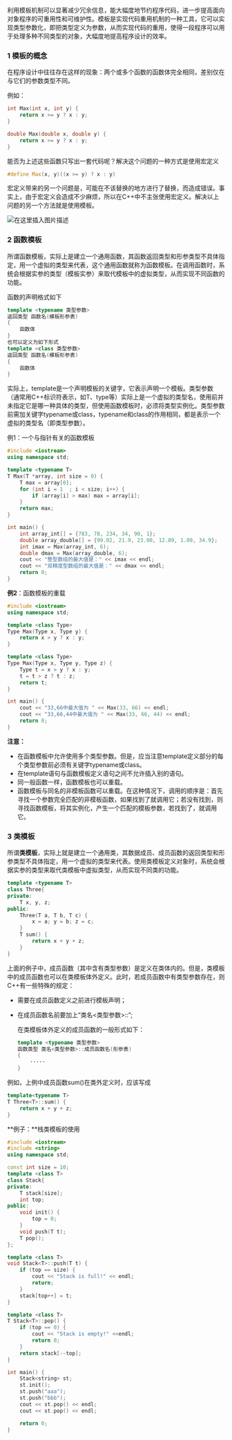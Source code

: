 利用模板机制可以显著减少冗余信息，能大幅度地节约程序代码，进一步提高面向对象程序的可重用性和可维护性。模板是实现代码重用机制的一种工具，它可以实现类型参数化，即把类型定义为参数，从而实现代码的重用，使得一段程序可以用于处理多种不同类型的对象，大幅度地提高程序设计的效率。

### 1 模板的概念

在程序设计中往往存在这样的现象：两个或多个函数的函数体完全相同，差别仅在与它们的参数类型不同。

例如：

~~~cpp
int Max(int x, int y) {
    return x >= y ? x : y;
}

double Max(double x, double y) {
    return x >= y ? x : y;
}
~~~

能否为上述这些函数只写出一套代码呢？解决这个问题的一种方式是使用宏定义

~~~cpp
#define Max(x, y)((x >= y) ? x : y)
~~~

宏定义带来的另一个问题是，可能在不该替换的地方进行了替换，而造成错误。事实上，由于宏定义会造成不少麻烦，所以在C++中不主张使用宏定义。解决以上问题的另一个方法就是使用模板。

![在这里插入图片描述](https://i-blog.csdnimg.cn/blog_migrate/3923613927d3aaef519ece09419d3b66.png#pic_center)

### 2 函数模板

所谓函数模板，实际上是建立一个通用函数，其函数返回类型和形参类型不具体指定，用一个虚拟的类型来代表，这个通用函数就称为函数模板。在调用函数时，系统会根据实参的类型（模板实参）来取代模板中的虚拟类型，从而实现不同函数的功能。

函数的声明格式如下

~~~cpp
template <typename 类型参数>
返回类型 函数名(模板形参表)
{
    函数体
}
也可以定义为如下形式
template <class 类型参数>
返回类型 函数名(模板形参表)
{
    函数体
}
~~~

实际上，template是一个声明模板的关键字，它表示声明一个模板。类型参数（通常用C++标识符表示，如T、type等）实际上是一个虚拟的类型名，使用前并未指定它是哪一种具体的类型，但使用函数模板时，必须将类型实例化。类型参数前需加关键字typename或class，typename和class的作用相同，都是表示一个虚拟的类型名（即类型参数）。

例1：一个与指针有关的函数模板
~~~cpp
#include <iostream>
using namespace std;

template <typename T>
T Max(T *array, int size = 0) {
	T max = array[0];
	for (int i = 1	; i < size; i++) {
		if (array[i] > max) max = array[i];
	}
	return max;
}

int main() {
	int array_int[] = {783, 78, 234, 34, 90, 1};
	double array_double[] = {99.02, 21.9, 23.90, 12.89, 1.09, 34.9};
	int imax = Max(array_int, 6);
	double dmax = Max(array_double, 6);
	cout << "整型数组的最大值是：" << imax << endl;
	cout << "双精度型数组的最大值是：" << dmax << endl;
	return 0;
}
~~~

**例2**：函数模板的重载

~~~cpp
#include <iostream>
using namespace std;

template <class Type>
Type Max(Type x, Type y) {
	return x > y ? x : y;
}

template <class Type>
Type Max(Type x, Type y, Type z) {
	Type t = x > y ? x : y;
	t = t > z ? t : z;
	return t;
}

int main() {
	cout << "33,66中最大值为 " << Max(33, 66) << endl;
	cout << "33,66,44中最大值为 " << Max(33, 66, 44) << endl;
	return 0;
}
~~~

**注意：**

- 在函数模板中允许使用多个类型参数。但是，应当注意template定义部分的每个类型参数前必须有关键字typename或class。
- 在template语句与函数模板定义语句之间不允许插入别的语句。
- 同一般函数一样，函数模板也可以重载。
- 函数模板与同名的非模板函数可以重载。在这种情况下，调用的顺序是：首先寻找一个参数完全匹配的非模板函数，如果找到了就调用它；若没有找到，则寻找函数模板，将其实例化，产生一个匹配的模板参数，若找到了，就调用它。
  

### 3 类模板

所谓**类模板**，实际上就是建立一个通用类，其数据成员、成员函数的返回类型和形参类型不具体指定，用一个虚拟的类型来代表。使用类模板定义对象时，系统会根据实参的类型来取代类模板中虚拟类型，从而实现不同类的功能。

~~~cpp
template <typename T>
class Three{
private:
    T x, y, z;
public:
    Three(T a, T b, T c) {
        x = a; y = b; z = c;
    }
    T sum() {
        return x + y + z;
    }
}
~~~

上面的例子中，成员函数（其中含有类型参数）是定义在类体内的。但是，类模板中的成员函数也可以在类模板体外定义。此时，若成员函数中有类型参数存在，则C++有一些特殊的规定：

- 需要在成员函数定义之前进行模板声明；

- 在成员函数名前要加上“类名<类型参数>::”;

  在类模板体外定义的成员函数的一般形式如下：
  ~~~cpp
  template <typename 类型参数>
  函数类型 类名<类型参数>::成员函数名(形参表)
  {
      ·····
  }
  ~~~

例如，上例中成员函数sum()在类外定义时，应该写成

~~~cpp
template<typename T>
T Three<T>::sum() {
    return x + y + z;
}
~~~

**例子：**栈类模板的使用

~~~cpp
#include <iostream>
#include <string>
using namespace std;

const int size = 10;
template <class T>
class Stack{
private:
	T stack[size];
	int top;
public:
	void init() {
		top = 0;
	}
	void push(T t);
	T pop();
};

template <class T>
void Stack<T>::push(T t) {
	if (top == size) {
		cout << "Stack is full!" << endl;
		return;
	}
	stack[top++] = t;
}

template <class T>
T Stack<T>::pop() {
	if (top == 0) {
		cout << "Stack is empty!" <<endl;
		return 0;
	}
	return stack[--top];
}

int main() {
	Stack<string> st;
	st.init();
	st.push("aaa");
	st.push("bbb");
	cout << st.pop() << endl;
	cout << st.pop() << endl;

	return 0;
}
~~~

